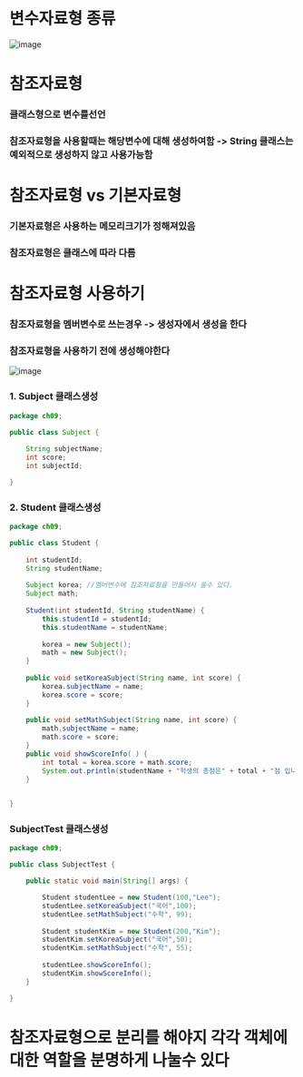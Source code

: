 # 변수자료형 종류

![image](https://user-images.githubusercontent.com/82345970/184268296-06c0dd42-5f65-4075-b50d-42dcedd31922.png)

# 참조자료형
### 클래스형으로 변수를선언
### 참조자료형을 사용할때는 해당변수에 대해 생성하여함 -> String 클래스는 예외적으로 생성하지 않고 사용가능함

# 참조자료형 vs 기본자료형
### 기본자료형은 사용하는 메모리크기가 정해져있음
### 참조자료형은 클래스에 따라 다름

# 참조자료형 사용하기
### 참조자료형을 멤버변수로 쓰는경우 -> 생성자에서 생성을 한다
### 참조자료형을 사용하기 전에 생성해야한다

![image](https://user-images.githubusercontent.com/82345970/184269449-0fdfe59f-0c0c-4c07-978f-eefbc3a3138b.png)

### 1. Subject 클래스생성
```java
package ch09;

public class Subject {
	
	String subjectName;
	int score;
	int subjectId;

}
```

### 2. Student 클래스생성
```java
package ch09;

public class Student {
	
	int studentId;
	String studentName;
	
	Subject korea; //멤버변수에 참조자료형을 만들어서 쓸수 있다.
	Subject math;
	
	Student(int studentId, String studentName) {
		this.studentId = studentId;
		this.studentName = studentName;
		
		korea = new Subject();
		math = new Subject();
	}
	
	public void setKoreaSubject(String name, int score) {
		korea.subjectName = name; 
		korea.score = score;
	}
	
	public void setMathSubject(String name, int score) {
		math.subjectName = name;
		math.score = score;
	}
	public void showScoreInfo( ) {
		int total = korea.score + math.score;
		System.out.println(studentName + "학생의 총점은" + total + "점 입니다" );
	}
	

}
```
### SubjectTest 클래스생성
```java
package ch09;

public class SubjectTest {

	public static void main(String[] args) {

		Student studentLee = new Student(100,"Lee");
		studentLee.setKoreaSubject("국어",100);
		studentLee.setMathSubject("수학", 99);
		
		Student studentKim = new Student(200,"Kim");
		studentKim.setKoreaSubject("국어",50);
		studentKim.setMathSubject("수학", 55);
		
		studentLee.showScoreInfo();
		studentKim.showScoreInfo();
	}

}
```

# 참조자료형으로 분리를 해야지 각각 객체에 대한 역할을 분명하게 나눌수 있다



